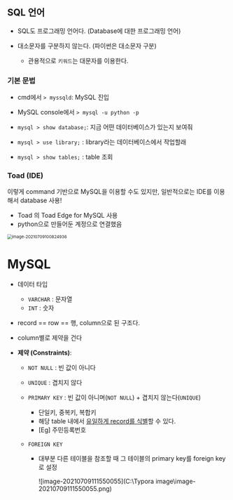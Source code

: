 ## SQL 언어

- SQL도 프로그래밍 언어다. (Database에 대한 프로그래밍 언어)

- 대소문자를 구분하지 않는다. (파이썬은 대소문자 구분)

  - 관용적으로 `키워드`는 대문자를 이용한다.

  

### 기본 문법

- cmd에서 `> myssqld`: MySQL 진입

- MySQL console에서 `> mysql -u python -p`

- `mysql > show database;`: 지금 어떤 데이터베이스가 있는지 보여줘
- `mysql > use library;` : library라는 데이터베이스에서 작업할래
- `mysql > show tables;` : table 조회



### Toad (IDE)

이렇게 command 기반으로 MySQL을 이용할 수도 있지만, 일반적으로는 IDE를 이용해서 database 사용!

- Toad 의 Toad Edge for MySQL 사용
- python으로 만들어둔 계정으로 연결했음

<img src="C:\Typora image\image-20210709100824936.png" alt="image-20210709100824936" style="zoom: 67%;" />





# MySQL

- 데이터 타입
  - `VARCHAR` : 문자열
  - `INT` : 숫자

- record == row == 행, column으로 된 구조다.

- column별로 제약을 건다

- **제약 (Constraints)**:

  - `NOT NULL` : 빈 값이 아니다

  - `UNIQUE` : 겹치지 않다

  - `PRIMARY KEY` : 빈 값이 아니며(`NOT NULL`) + 겹치지 않는다(`UNIQUE`)

    - 단일키, 중복키, 복합키
    - 해당 table  내에서 <u>유일하게 record를 식별</u>할 수 있다.
    - [Eg] 주민등록번호

  - `FOREIGN KEY` 

    - 대부분 다른 테이블을 참조할 때 그 테이블의 primary key를 foreign key로 설정

      ![image-20210709111550055](C:\Typora image\image-20210709111550055.png)

